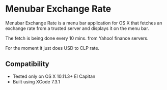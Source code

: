 # Menubar Exchange Rate

Menubar Exchange Rate is a menu bar application for OS X that fetches an exchange rate from a trusted server and displays it on the menu bar.

The fetch is being done every 10 mins. from Yahoo! finance servers.

For the moment it just does USD to CLP rate.

## Compatibility

- Tested only on OS X 10.11.3+ El Capitan
- Built using XCode 7.3.1